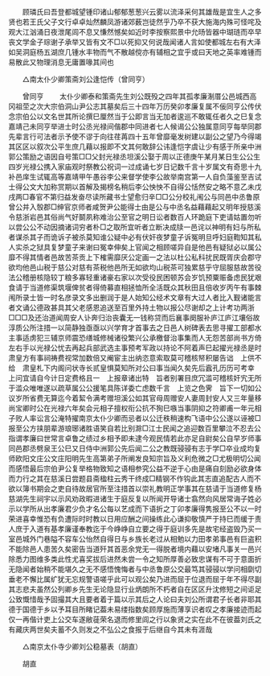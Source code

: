 <!-- { "loadSidebar": true } -->
　　顾璘氏曰吾登都城望锺印诸山郁郁葱葱兴云雾以流泽采何其雄哉是宜生人之多贤也若王氏父子文行卓卓灿然麟凤游诸郊薮岂徒然乎乃卒不获大施海内殊可怪咤及观大江汹涌日夜泄尾闾不息又慊然憾矣如近时李按察熙景中允旸皆器中瑚琏而卒早丧文学金子琮谢子承举又皆有文不□以死抑又何说哉闻诸人言如使都城左右有大泽如吴洞庭杨五湖庶几锺水丰物而气不散越傥亦有辅相之宜乎或曰天地之英率难锺而易散此又物理消息无庸置喙其间也 

　　△南太仆少卿策斋刘公逢恺传（曾同亨） 

　　曾同亨 
　　太仆少卿泰和策斋先生刘公既殁之四年其孤孝廉淛厝公邑城西高冈祖茔之次大宗伯洞山尹公志其墓矣后三十四年万历癸卯孝廉复属不佞同亨公传伏念宗伯公以文名世其所论撰巳厘然当于公即言当无加者逡巡不敢辄任者久之巳复念嘉靖己未同亨举进士时公丞光禄间偕郡中同进者七人候谒公公独属意同亨每举同郡先辈言行可法者示予使不谬于向往荏苒四十五年曾靡毫发树建以副公之望乃今得竭其区区以叙次公平生庶几藉以报即不文其何敢辞公讳逢恺字虞让少有感于所亲中洲郭公策励之语因自号策□□父封光禄丞坦溪公娶于周以正德庚午某月某日生公公生四岁光禄公携入家庙观时祭教公祝词一过成诵七岁日记数千言十岁属文有奇思十九补邑庠生试辄高等嘉靖甲午愚谷李公来督学使李公故举南宫第一人自负藻鉴至吉试士得公文大加称赏期以首解及揭榜名稍后李公怏怏不自得公恬然安之略不意乙未戊戌两□春官不第归益发奋尽读所藏书士望愈归辛□□公分校礼闱公与同邑中丞鲁原曾公并入彀郡□绅官京师者咸贺尹公能得士由是公与中丞名益藉藉起又明年授慈溪令慈浙岩邑其俗尚气好鬬夙称难治公至官之明日讼者数百人环跪庭下吏请姑置勿听以尝公公不动因摘诸词穷者朴□之取所宜听者立断决成牍一邑诧以神明有妇与所私者谋杀其子而诡诉子被杀莫知谁公疑中必有伏奸夜梦童子诉冤明旦呼妇庭鞫知其私人实杀之狱具复梦童子来谢曰冤幸伸矣上官闻之相顾嗟异自是他邑有疑狱必以属公靡不得其情者邑故苦茶贡上下榷需靡厌公定画一之法以杜公私科扰民既胥庆会郡守欲均他邑山税于慈公对慈有茶税他邑所无如欲均山税茶可独累慈乎守屈服慈故苦役法公稽册核隐较丁粮多寡轻重诸豪右家以次受役民困顿苏会岁饥预粟赈备虑民犹艰食请于当道修渠筑堰俾贫者得倚募直相拯恤所全活既众其秋田且倍收岁丙午有事棘闱所录士皆一时名彦录文多出删润于是人始知公经术文章有大过人者比入觐诸能言者文诵公德政甚具其父老感恩追送至百里外持土物以报公尽谢却之上计考功两浙□□□及还治道闻周安人讣奔归治丧囊无一钱称贷而后襄事阕服补庐江庐江壤俗故淳质公所注措一以简静独亟亟以兴学育才首事去之日邑人树碑表去思寻擢工部都水主事适虏犯三辅京师震恐缮城修械诸役繁兴公承檄督治事集而人无怨苦部尚书方倚左右手以光禄公忧去再起兵部武选主事预考军政以持论不阿着声巳起擢光禄丞是时　肃皇方有事祠祷费视常加数倍又阉宦主出纳恣意索取莫可稽核帑积屡告诎　上供不给　肃皇札下内阁问状寺长贰皇惧莫知所对公曰事当闻久矣先后蠧孔历历可考幸　上问宜请自今计日定费格且一　上报章诸出特　旨者别署目庶冗滥可稽核奸宄无所于滥众唯唯遂以疏草属公公援笔具陈详委亡虑数千言　上览之色霁　旨下一切如公议岁所省费无算迄今着絜令满考赠坦溪公如其官母周赠安人妻周封安人又三年量移尚宝卿时公在光禄六年矣会元相子擅权衔公抗不狥巳嗾当事阴抑之符卿甫一年元相子败人率讼言公淹特擢南京太仆少卿而忌者以公迁秩稍速构飞语中公公遂以诬被□报至公方挟朋辈游琅琊诸胜语笑自若比别滁□江士民闻之追迎数百里攀泣不忍去公指谓孝廉曰世常言卓鲁之绩过乡相予即未逮今观民情若此亦足自尉矣公自早岁师事同邑郡丞劈泉王公巳又日侍中洲郭公先后闻二公之教既骎骎有志于学□卒业成均复师欧阳文庄公文庄阳明先生高第弟子所阐发良知宗旨及义利危微之□尤极明切公闻而感悟最后宗伯尹公复举格物致知之语相参究公益不逆于心由是痛自刻励必欲身体而力行之其在慈溪日尝题县斋楹柱云秀干终成□精钢不作钩此其志直追配古人而不欲以簿书期会之吏自待故居官所至注措首以崇礼教明正学事其在慈请于当道修复杨慈湖先生祠宇以示风劝政暇进诸生于庭反复以所闻开导诸士翕然向风居常诲子姓必示以学所从出孝廉君少负才名公每以艺成而下语折之丁卯孝廉得隽报至公不以一时荣进喜幸惟恐有负遭际时时教以日用应酬之间操练此心谦抑敬慎严于持巳而缓于责人庶于入道有基孝廉谨奉教迄于今峥峥自立要之得于庭训多先是故宅经盗毁乃买一室邑城外门巷隘不容车公怡然自得日与乡族长老过从相勉以力田孝弟事邑有巨盗积不能除邑人患苦久矣密告当道歼其首恶余党无一得脱者境内藉以安堵凡事关一邑兴除悉力图维多类此性尤喜奖拔后进然未尝一令之知所厚善必致忠谋有不可于意面折无隐闻者始稍不能堪久之无不感悟愧悔者与中丞鲁原公交最笃其骎骎以学问相劘切垂老不懈比属纩犹无忘规警语嗟乎此可以观公矣乃进而屈于位退而屈于年不得尽副其志悲夫虽然公列卿乡先生无论隐显行业炳朗所不朽者自在区区升沈修短之间讵足公致慨惜哉予固撮其大且要者着于篇以示其后之人论曰夫刘公所谓君子长者非耶其德于国德于乡以予耳目所睹记葢未易缕指数矣顾厚施而薄享识者叹之孝廉接迹而起仅一再偕计吏上公交车遂敝蓰荣名退而修里闾之行以象贤之实在此不在彼葢刘氏之有藏庆两世矣夫蓄不久则发之不弘公之食报于后继自今其未有涯哉 

　　△南京太仆寺少卿刘公稳墓表（胡直） 

　　胡直 
